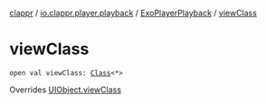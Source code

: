 [clappr](../../index.md) / [io.clappr.player.playback](../index.md) / [ExoPlayerPlayback](index.md) / [viewClass](./view-class.md)

# viewClass

`open val viewClass: `[`Class`](https://developer.android.com/reference/java/lang/Class.html)`<*>`

Overrides [UIObject.viewClass](../../io.clappr.player.base/-u-i-object/view-class.md)

